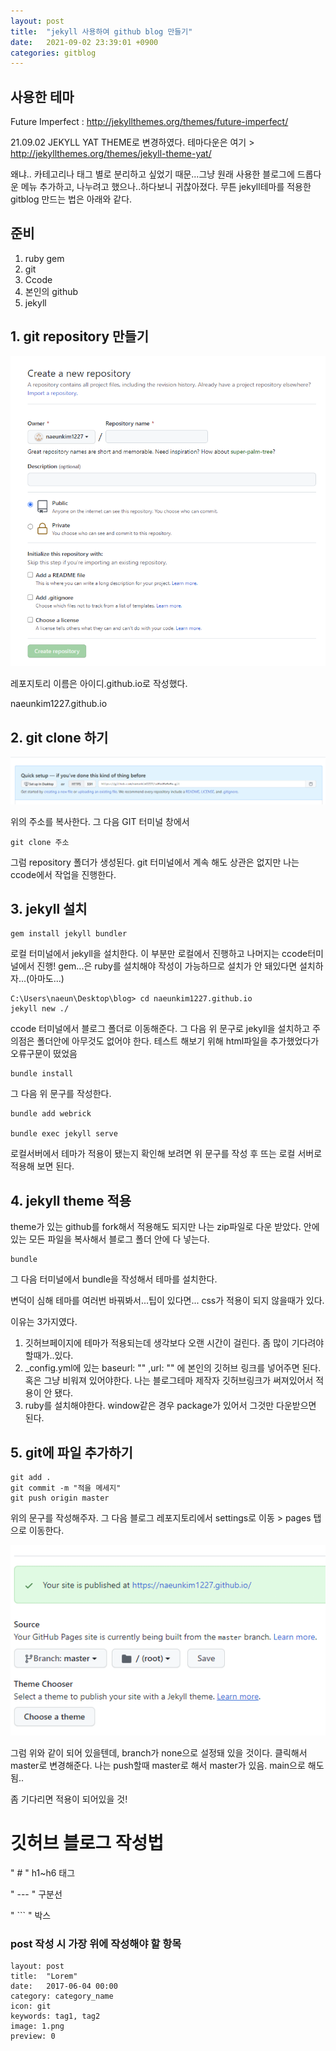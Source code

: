 ```yaml
---
layout: post
title:  "jekyll 사용하여 github blog 만들기"
date:   2021-09-02 23:39:01 +0900
categories: gitblog
---
```

## 사용한 테마
Future Imperfect
: http://jekyllthemes.org/themes/future-imperfect/


21.09.02
JEKYLL YAT THEME로 변경하였다.
테마다운은 여기 > http://jekyllthemes.org/themes/jekyll-theme-yat/

왜냐.. 카테고리나 태그 별로 분리하고 싶었기 때문...그냥 원래 사용한 블로그에 드롭다운 메뉴 추가하고, 나누려고 했으나..하다보니 귀찮아졌다.
무튼 jekyll테마를 적용한 gitblog 만드는 법은 아래와 같다.


## 준비

1. ruby gem
2. git 
3. Ccode
4. 본인의 github
5. jekyll


## 1. git repository 만들기

<img src="../assets/images/210902-repo.png">

레포지토리 이름은 
아이디.github.io로 작성했다.

naeunkim1227.github.io

## 2. git clone 하기

<img src="../assets/images/210902-git.png">

위의 주소를 복사한다. 그 다음 GIT 터미널 창에서 

```
git clone 주소 
```


그럼 repository 폴더가 생성된다.
git 터미널에서 계속 해도 상관은 없지만 나는 ccode에서 작업을 진행한다.

## 3. jekyll 설치


```
gem install jekyll bundler
```
로컬 터미널에서 jekyll을 설치한다. 
이 부분만 로컬에서 진행하고 나머지는 ccode터미널에서 진행!
gem...은 ruby를 설치해야 작성이 가능하므로 설치가 안 돼있다면 설치하자...(아마도...)


```
C:\Users\naeun\Desktop\blog> cd naeunkim1227.github.io
jekyll new ./
```

ccode 터미널에서 블로그 폴더로 이동해준다.
그 다음 위 문구로 jekyll을 설치하고
주의점은 폴더안에 아무것도 없어야 한다. 
테스트 해보기 위해 html파일을 추가했었다가 오류구문이 떴었음


```
bundle install 
```
 그 다음 위 문구를 작성한다. 


 ```
bundle add webrick

bundle exec jekyll serve
 ```

로컬서버에서 테마가 적용이 됐는지 확인해 보려면 위 문구를 작성 후 뜨는 로컬 서버로 적용해 보면 된다. 

## 4. jekyll theme 적용

theme가 있는 github를 fork해서 적용해도 되지만 나는 zip파일로 다운 받았다. 
안에 있는 모든 파일을 복사해서 블로그 폴더 안에 다 넣는다. 
```
bundle
```
그 다음 터미널에서 bundle을 작성해서 테마를 설치한다. 

변덕이 심해 테마를 여러번 바꿔봐서...팁이 있다면...
css가 적용이 되지 않을때가 있다. 


이유는 3가지였다.

1. 깃허브페이지에 테마가 적용되는데 생각보다 오랜 시간이 걸린다. 좀 많이 기다려야할때가..있다.
2. _config.yml에 있는 baseurl: ""  ,url: "" 에 본인의 깃허브 링크를 넣어주면 된다. 혹은 그냥 비워져 있어야한다. 나는 블로그테마 제작자 깃허브링크가 써져있어서 적용이 안 됐다.
3. ruby를 설치해야한다. window같은 경우 package가 있어서 그것만 다운받으면 된다. 


## 5. git에 파일 추가하기

```
git add .
git commit -m "적을 메세지"
git push origin master
```

위의 문구를 작성해주자. 그 다음 블로그 레포지토리에서 settings로 이동 > pages 탭으로 이동한다.

<img src="../assets/images/210902-branch.png">

그럼 위와 같이 되어 있을텐데, branch가 none으로 설정돼 있을 것이다. 클릭해서 master로 변경해준다.
나는 push할때 master로 해서 master가 있음. 
main으로 해도 됨..


좀 기다리면 적용이 되어있을 것!


# 깃허브 블로그 작성법


" # " h1~h6 태그

" --- " 구분선

" ``` " 박스


### post 작성 시 가장 위에 작성해야 할  항목
```
layout: post 
title:  "Lorem"
date:   2017-06-04 00:00
category: category_name
icon: git
keywords: tag1, tag2
image: 1.png
preview: 0